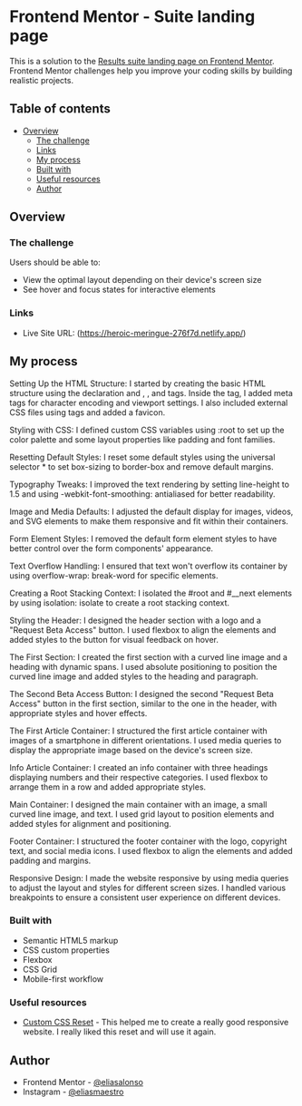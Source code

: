 # Frontend Mentor - Suite landing page

This is a solution to the [Results suite landing page on Frontend Mentor](https://www.frontendmentor.io/challenges/suite-landing-page-tj_eaU-Ra). Frontend Mentor challenges help you improve your coding skills by building realistic projects. 

## Table of contents

- [Overview](#overview)
  - [The challenge](#the-challenge)
  - [Links](#links)
  - [My process](#my-process)
  - [Built with](#built-with)
  - [Useful resources](#useful-resources)
  - [Author](#author)

## Overview

### The challenge

Users should be able to:

- View the optimal layout depending on their device's screen size
- See hover and focus states for interactive elements

### Links

- Live Site URL: (https://heroic-meringue-276f7d.netlify.app/)

## My process

Setting Up the HTML Structure: I started by creating the basic HTML structure using the <!DOCTYPE html> declaration and <html>, <head>, and <body> tags. Inside the <head> tag, I added meta tags for character encoding and viewport settings. I also included external CSS files using <link> tags and added a favicon.

Styling with CSS: I defined custom CSS variables using :root to set up the color palette and some layout properties like padding and font families.

Resetting Default Styles: I reset some default styles using the universal selector * to set box-sizing to border-box and remove default margins.

Typography Tweaks: I improved the text rendering by setting line-height to 1.5 and using -webkit-font-smoothing: antialiased for better readability.

Image and Media Defaults: I adjusted the default display for images, videos, and SVG elements to make them responsive and fit within their containers.

Form Element Styles: I removed the default form element styles to have better control over the form components' appearance.

Text Overflow Handling: I ensured that text won't overflow its container by using overflow-wrap: break-word for specific elements.

Creating a Root Stacking Context: I isolated the #root and #__next elements by using isolation: isolate to create a root stacking context.

Styling the Header: I designed the header section with a logo and a "Request Beta Access" button. I used flexbox to align the elements and added styles to the button for visual feedback on hover.

The First Section: I created the first section with a curved line image and a heading with dynamic spans. I used absolute positioning to position the curved line image and added styles to the heading and paragraph.

The Second Beta Access Button: I designed the second "Request Beta Access" button in the first section, similar to the one in the header, with appropriate styles and hover effects.

The First Article Container: I structured the first article container with images of a smartphone in different orientations. I used media queries to display the appropriate image based on the device's screen size.

Info Article Container: I created an info container with three headings displaying numbers and their respective categories. I used flexbox to arrange them in a row and added appropriate styles.

Main Container: I designed the main container with an image, a small curved line image, and text. I used grid layout to position elements and added styles for alignment and positioning.

Footer Container: I structured the footer container with the logo, copyright text, and social media icons. I used flexbox to align the elements and added padding and margins.

Responsive Design: I made the website responsive by using media queries to adjust the layout and styles for different screen sizes. I handled various breakpoints to ensure a consistent user experience on different devices.
### Built with

- Semantic HTML5 markup
- CSS custom properties
- Flexbox
- CSS Grid
- Mobile-first workflow

### Useful resources

- [Custom CSS Reset](https://www.joshwcomeau.com/css/custom-css-reset/) - This helped me to create a really good responsive website. I really liked this reset and will use it again.

## Author

- Frontend Mentor - [@eliasalonso](https://www.frontendmentor.io/profile/eliasalonso)
- Instagram - [@eliasmaestro](https://www.instagram.com/eliasmaestro)
